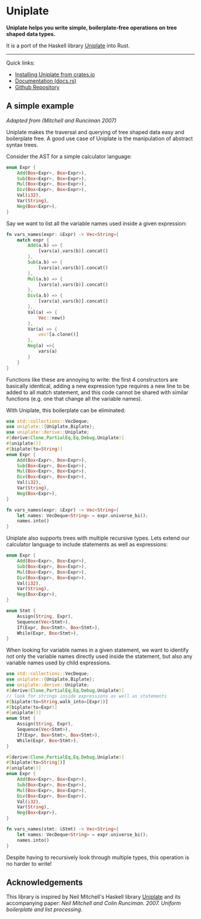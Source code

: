 # Uniplate

**Uniplate helps you write simple, boilerplate-free operations on tree shaped
data types.**

It is a port of the Haskell library [Uniplate](https://hackage.haskell.org/package/uniplate) into Rust.

----

Quick links:

* [Installing Uniplate from crates.io](https://crates.io/crates/uniplate/0.2.2)
* [Documentation (docs.rs)](https://docs.rs/uniplate/0.2.2)
* [Github Repository](https://github.com/conjure-cp/uniplate)

## A simple example

*Adapted from (Mitchell and Runciman 2007)*

Uniplate makes the traversal and querying of tree shaped data easy and
boilerplate free. A good use case of Uniplate is the manipulation of abstract
syntax trees.

Consider the AST for a simple calculator language:

```rust
enum Expr {
    Add(Box<Expr>, Box<Expr>),
    Sub(Box<Expr>, Box<Expr>),
    Mul(Box<Expr>, Box<Expr>),
    Div(Box<Expr>, Box<Expr>),
    Val(i32),
    Var(String),
    Neg(Box<Expr>),
}
```

Say we want to list all the variable names used inside a given expression:
                                                                                               
```rust
fn vars_names(expr: &Expr) -> Vec<String>{
    match expr {
        Add(a,b) => {
            [vars(a),vars(b)].concat()
        },
        Sub(a,b) => {
            [vars(a),vars(b)].concat()
        },
        Mul(a,b) => {
            [vars(a),vars(b)].concat()
        },
        Div(a,b) => {
            [vars(a),vars(b)].concat()
        },
        Val(a) => {
            Vec::new()
        },
        Var(a) => {
            vec![a.clone()]
        },
        Neg(a) =>{
            vars(a)
        }
    }
}
```

Functions like these are annoying to write: the first 4 constructors are
basically identical, adding a new expression type requires a new line to be
added to all match statement, and this code cannot be shared with similar
functions (e.g. one that change all the variable names).

With Uniplate, this boilerplate can be eliminated:

```rust
use std::collections::VecDeque;
use uniplate::{Uniplate,Biplate};
use uniplate::derive::Uniplate;
#[derive(Clone,PartialEq,Eq,Debug,Uniplate)]
#[uniplate()]
#[biplate(to=String)]
enum Expr {
    Add(Box<Expr>, Box<Expr>),
    Sub(Box<Expr>, Box<Expr>),
    Mul(Box<Expr>, Box<Expr>),
    Div(Box<Expr>, Box<Expr>),
    Val(i32),
    Var(String),
    Neg(Box<Expr>),
}

fn vars_names(expr: &Expr) -> Vec<String>{
    let names: VecDeque<String> = expr.universe_bi();
    names.into()
}
```


Uniplate also supports trees with multiple recursive types. Lets extend our
calculator language to include statements as well as expressions:

```rust
enum Expr {
    Add(Box<Expr>, Box<Expr>),
    Sub(Box<Expr>, Box<Expr>),
    Mul(Box<Expr>, Box<Expr>),
    Div(Box<Expr>, Box<Expr>),
    Val(i32),
    Var(String),
    Neg(Box<Expr>),
}

enum Stmt {
    Assign(String, Expr),
    Sequence(Vec<Stmt>),
    If(Expr, Box<Stmt>, Box<Stmt>),
    While(Expr, Box<Stmt>),
}
```


When looking for variable names in a given statement, we want to identify not
only the variable names directly used inside the statement, but also any
variable names used by child expressions.


```rust
use std::collections::VecDeque;
use uniplate::{Uniplate,Biplate};
use uniplate::derive::Uniplate;
#[derive(Clone,PartialEq,Eq,Debug,Uniplate)]
// look for strings inside expressions as well as statements 
#[biplate(to=String,walk_into=[Expr])]
#[biplate(to=Expr)]
#[uniplate()]
enum Stmt {
    Assign(String, Expr),
    Sequence(Vec<Stmt>),
    If(Expr, Box<Stmt>, Box<Stmt>),
    While(Expr, Box<Stmt>),
}

#[derive(Clone,PartialEq,Eq,Debug,Uniplate)]
#[biplate(to=String])]
#[uniplate()]
enum Expr {
    Add(Box<Expr>, Box<Expr>),
    Sub(Box<Expr>, Box<Expr>),
    Mul(Box<Expr>, Box<Expr>),
    Div(Box<Expr>, Box<Expr>),
    Val(i32),
    Var(String),
    Neg(Box<Expr>),
}

fn vars_names(stmt: &Stmt) -> Vec<String>{
    let names: VecDeque<String> = expr.universe_bi();
    names.into()
}

```

Despite having to recursively look through multiple types, this operation is
no harder to write!


## Acknowledgements

This library is inspired by Neil Mitchell's Haskell library
[Uniplate](https://hackage.haskell.org/package/uniplate) and its accompanying
paper: *Neil Mitchell and Colin Runciman. 2007. Uniform boilerplate and list
processing*.


